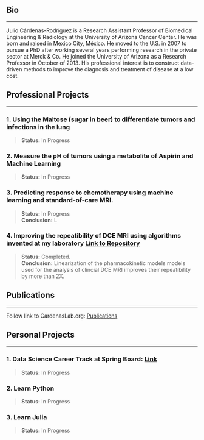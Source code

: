 ## Bio
-------------------------
Julio Cárdenas-Rodríguez is a Research Assistant Professor of Biomedical Engineering & Radiology at the University of Arizona Cancer Center.  He was born and raised in Mexico City, México. He moved to the U.S. in 2007 to pursue a PhD after working several years performing research in the private sector at Merck & Co. He joined the University of Arizona as a Research Professor in October of 2013.
His professional interest is to construct data-driven methods to improve the diagnosis and treatment of disease at a low cost.  

## Professional Projects
-------------------------

### 1. Using the Maltose (sugar in beer) to differentiate tumors and infections in the lung
> **Status:** In Progress

### 2. Measure the pH of tumors using a metabolite of Aspirin and Machine Learning
> **Status:** In Progress

### 3. Predicting response to chemotherapy using machine learning and standard-of-care MRI.
> **Status:** In Progress  
**Conclusion:** L 

### 4. Improving the repeatibility of DCE MRI using algorithms invented at my laboratory [Link to Repository](https://github.com/JCardenasRdz/Gage-repeatability-DCE-MRI)  
> **Status:** Completed.  
**Conclusion:** Linearization of the pharmacokinetic models models used for the analysis of clincial DCE MRI improves their repeatibility by more than 2X.

## Publications
-------------------------
Follow link to CardenasLab.org: [Publications](http://www.cardenaslab.org/publications.html)

## Personal Projects
-------------------------

### 1. Data Science Career Track at Spring Board: [Link](https://github.com/JCardenasRdz/SpringBoard/blob/master/README.md)
> **Status:** In Progress

### 2. Learn Python
> **Status:** In Progress

### 3. Learn Julia
> **Status:** In Progress

